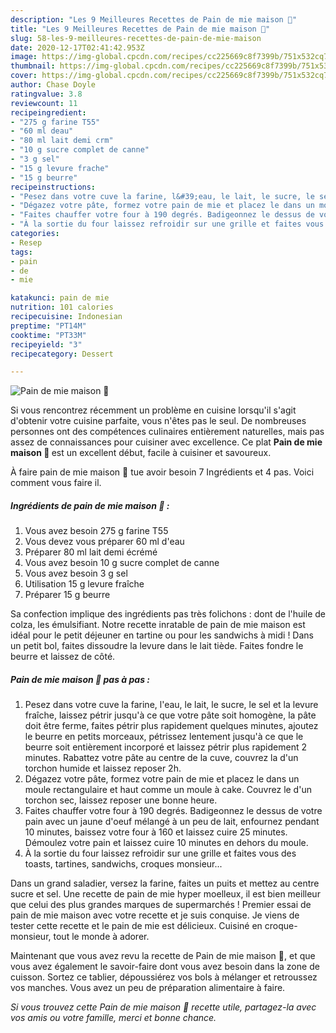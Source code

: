 ```yaml
---
description: "Les 9 Meilleures Recettes de Pain de mie maison 🍞"
title: "Les 9 Meilleures Recettes de Pain de mie maison 🍞"
slug: 58-les-9-meilleures-recettes-de-pain-de-mie-maison
date: 2020-12-17T02:41:42.953Z
image: https://img-global.cpcdn.com/recipes/cc225669c8f7399b/751x532cq70/pain-de-mie-maison-🍞-photo-principale-de-la-recette.jpg
thumbnail: https://img-global.cpcdn.com/recipes/cc225669c8f7399b/751x532cq70/pain-de-mie-maison-🍞-photo-principale-de-la-recette.jpg
cover: https://img-global.cpcdn.com/recipes/cc225669c8f7399b/751x532cq70/pain-de-mie-maison-🍞-photo-principale-de-la-recette.jpg
author: Chase Doyle
ratingvalue: 3.8
reviewcount: 11
recipeingredient:
- "275 g farine T55"
- "60 ml deau"
- "80 ml lait demi crm"
- "10 g sucre complet de canne"
- "3 g sel"
- "15 g levure frache"
- "15 g beurre"
recipeinstructions:
- "Pesez dans votre cuve la farine, l&#39;eau, le lait, le sucre, le sel et la levure fraîche, laissez pétrir jusqu&#39;à ce que votre pâte soit homogène, la pâte doit être ferme, faites pétrir plus rapidement quelques minutes, ajoutez le beurre en petits morceaux, pétrissez lentement jusqu&#39;à ce que le beurre soit entièrement incorporé et laissez pétrir plus rapidement 2 minutes. Rabattez votre pâte au centre de la cuve, couvrez la d&#39;un torchon humide et laissez reposer 2h."
- "Dégazez votre pâte, formez votre pain de mie et placez le dans un moule rectangulaire et haut comme un moule à cake. Couvrez le d&#39;un torchon sec, laissez reposer une bonne heure."
- "Faites chauffer votre four à 190 degrés. Badigeonnez le dessus de votre pain avec un jaune d&#39;oeuf mélangé à un peu de lait, enfournez pendant 10 minutes, baissez votre four à 160 et laissez cuire 25 minutes. Démoulez votre pain et laissez cuire 10 minutes en dehors du moule."
- "À la sortie du four laissez refroidir sur une grille et faites vous des toasts, tartines, sandwichs, croques monsieur..."
categories:
- Resep
tags:
- pain
- de
- mie

katakunci: pain de mie 
nutrition: 101 calories
recipecuisine: Indonesian
preptime: "PT14M"
cooktime: "PT33M"
recipeyield: "3"
recipecategory: Dessert

---
```



![Pain de mie maison 🍞](https://img-global.cpcdn.com/recipes/cc225669c8f7399b/751x532cq70/pain-de-mie-maison-🍞-photo-principale-de-la-recette.jpg)

Si vous rencontrez récemment un problème en cuisine lorsqu'il s'agit d'obtenir votre cuisine parfaite, vous n'êtes pas le seul. De nombreuses personnes ont des compétences culinaires entièrement naturelles, mais pas assez de connaissances pour cuisiner avec excellence. Ce plat <strong> Pain de mie maison 🍞 </strong> est un excellent début, facile à cuisiner et savoureux.

<!--inarticleads1-->

À faire pain de mie maison 🍞 tue avoir besoin 7 Ingrédients et 4 pas. Voici comment vous faire il.

##### Ingrédients de pain de mie maison 🍞 :

1. Vous avez besoin 275 g farine T55
1. Vous devez vous préparer 60 ml d&#39;eau
1. Préparer 80 ml lait demi écrémé
1. Vous avez besoin 10 g sucre complet de canne
1. Vous avez besoin 3 g sel
1. Utilisation 15 g levure fraîche
1. Préparer 15 g beurre


Sa confection implique des ingrédients pas très folichons : dont de l&#39;huile de colza, les émulsifiant. Notre recette inratable de pain de mie maison est idéal pour le petit déjeuner en tartine ou pour les sandwichs à midi ! Dans un petit bol, faites dissoudre la levure dans le lait tiède. Faites fondre le beurre et laissez de côté. 

<!--inarticleads2-->

##### Pain de mie maison 🍞 pas à pas :

1. Pesez dans votre cuve la farine, l&#39;eau, le lait, le sucre, le sel et la levure fraîche, laissez pétrir jusqu&#39;à ce que votre pâte soit homogène, la pâte doit être ferme, faites pétrir plus rapidement quelques minutes, ajoutez le beurre en petits morceaux, pétrissez lentement jusqu&#39;à ce que le beurre soit entièrement incorporé et laissez pétrir plus rapidement 2 minutes. Rabattez votre pâte au centre de la cuve, couvrez la d&#39;un torchon humide et laissez reposer 2h.
1. Dégazez votre pâte, formez votre pain de mie et placez le dans un moule rectangulaire et haut comme un moule à cake. Couvrez le d&#39;un torchon sec, laissez reposer une bonne heure.
1. Faites chauffer votre four à 190 degrés. Badigeonnez le dessus de votre pain avec un jaune d&#39;oeuf mélangé à un peu de lait, enfournez pendant 10 minutes, baissez votre four à 160 et laissez cuire 25 minutes. Démoulez votre pain et laissez cuire 10 minutes en dehors du moule.
1. À la sortie du four laissez refroidir sur une grille et faites vous des toasts, tartines, sandwichs, croques monsieur...


Dans un grand saladier, versez la farine, faites un puits et mettez au centre sucre et sel. Une recette de pain de mie hyper moelleux, il est bien meilleur que celui des plus grandes marques de supermarchés ! Premier essai de pain de mie maison avec votre recette et je suis conquise. Je viens de tester cette recette et le pain de mie est délicieux. Cuisiné en croque-monsieur, tout le monde à adorer. 

<!--inarticleads1-->

<p>
Maintenant que vous avez revu la recette de Pain de mie maison 🍞, et que vous avez également le savoir-faire dont vous avez besoin dans la zone de cuisson. Sortez ce tablier, dépoussiérez vos bols à mélanger et retroussez vos manches. Vous avez un peu de préparation alimentaire à faire.
</p>

<p>
<i>Si vous trouvez cette Pain de mie maison 🍞 recette utile, partagez-la avec vos amis ou votre famille, merci et bonne chance.</i>
</p>
